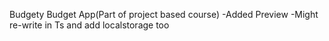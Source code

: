 Budgety
Budget App(Part of project based course)
-Added Preview
-Might re-write in Ts and add localstorage too